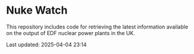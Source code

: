 # Nuke Watch

This repository includes code for retrieving the latest information available on the output of EDF nuclear power plants in the UK.

Last updated: 2025-04-04 23:14